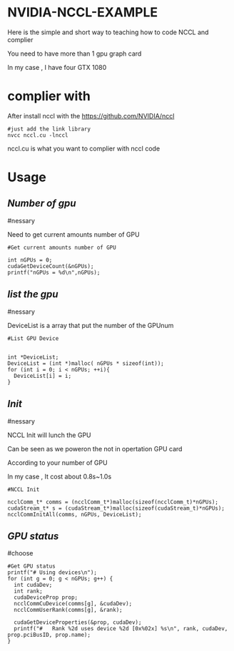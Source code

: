 # NVIDIA-NCCL-EXAMPLE
Here is the simple and short way to teaching how to code NCCL and complier

You need to have more than 1 gpu graph card

In my case , I have four GTX 1080

# complier with
After install nccl with the https://github.com/NVIDIA/nccl

~~~
#just add the link library
nvcc nccl.cu -lnccl
~~~

nccl.cu is what you want to complier with nccl code

# Usage
## _Number of gpu_
#nessary

Need to get current amounts number of GPU
~~~
#Get current amounts number of GPU

int nGPUs = 0;
cudaGetDeviceCount(&nGPUs);
printf("nGPUs = %d\n",nGPUs);
~~~

## _list the gpu_
#nessary

DeviceList is a array that put the number of the GPUnum
~~~
#List GPU Device


int *DeviceList;  
DeviceList = (int *)malloc( nGPUs * sizeof(int));
for (int i = 0; i < nGPUs; ++i){
  DeviceList[i] = i;
}
~~~

## _Init_
#nessary

NCCL Init will lunch the GPU

Can be seen as we poweron the not in opertation GPU card

According to your number of GPU

In my case , It cost about 0.8s~1.0s
~~~
#NCCL Init

ncclComm_t* comms = (ncclComm_t*)malloc(sizeof(ncclComm_t)*nGPUs);  
cudaStream_t* s = (cudaStream_t*)malloc(sizeof(cudaStream_t)*nGPUs);
ncclCommInitAll(comms, nGPUs, DeviceList);
~~~
## _GPU status_
#choose

~~~
#Get GPU status
printf("# Using devices\n");
for (int g = 0; g < nGPUs; g++) {
  int cudaDev;
  int rank;
  cudaDeviceProp prop;
  ncclCommCuDevice(comms[g], &cudaDev);
  ncclCommUserRank(comms[g], &rank);

  cudaGetDeviceProperties(&prop, cudaDev);
  printf("#   Rank %2d uses device %2d [0x%02x] %s\n", rank, cudaDev, prop.pciBusID, prop.name);
}
~~~
